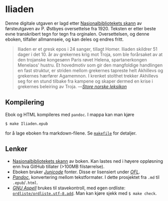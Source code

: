 # Iliaden

Denne digitale utgaven er lagd etter [Nasjonalbibliotekets
skann](https://www.nb.no/items/URN:NBN:no-nb_digibok_2009102100002) av
førsteutgaven av P. Østbyes oversettelse fra 1920. Teksten er etter beste evne
transkribert tegn for tegn fra orginalen. Oversettelsen, og denne eboken,
tilfaller allmannseie, og kan deles og endres fritt.

> Iliaden er et gresk epos i 24 sanger, tillagt Homer. Iliaden skildrer 51
> dager i det 10. år av grekernes krig mot Troja, som ble forårsaket av at den
> trojanske kongesønn Paris røvet Helena, spartanerkongen Menelaos' hustru. Et
> hovedmotiv som gir den mangfoldige handlingen en fast struktur, er striden
> mellom grekernes tapreste helt Akhillevs og grekernes hærfører Agamemnon.
> I krenket stolthet trekker Akhillevs seg for en stund tilbake fra kampene og
> skaper dermed en krise i grekernes beleiring av Troja.
> —[*Store norske leksikon*](https://snl.no/Iliaden)

## Kompilering

Ebok og HTML kompileres med `pandoc`. I mappa kan man kjøre

    $ make Iliaden.epub

for å lage eboken fra markdown-filene. Se [`makefile`](makefile) for detaljer.

## Lenker

* [Nasjonalbibliotekets
  skann](https://www.nb.no/items/URN:NBN:no-nb_digibok_2009102100002) av boken.
  Kan lastes ned i høyere oppløsning enn hva GitHub tillater (>100MB filstørrelse).
* Eboken bruker [*Junicode*](https://junicode.sourceforge.io/) fonter. Disse er
  lisensiert under [*OFL*](http://scripts.sil.org/OFL).
* [*Pandoc*](https://pandoc.org/), konvertering mellom tekstformater. I dette
  prosjektet fra `.md` til `.epub`/`.html`.
* [*GNU Aspell*](http://aspell.net/) brukes til stavekontroll, med egen ordliste:
  [`ordliste/ordliste.utf-8.add`](ordliste/ordliste.utf-8.add). Man kan kjøre sjekk
  med `$ make check`.
